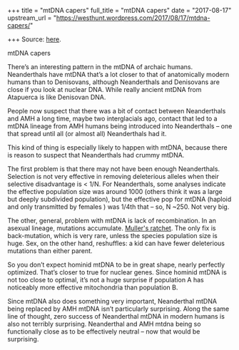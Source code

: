 +++
title = "mtDNA capers"
full_title = "mtDNA capers"
date = "2017-08-17"
upstream_url = "https://westhunt.wordpress.com/2017/08/17/mtdna-capers/"

+++
Source: [here](https://westhunt.wordpress.com/2017/08/17/mtdna-capers/).

mtDNA capers

There’s an interesting pattern in the mtDNA of archaic humans.
Neanderthals have mtDNA that’s a lot closer to that of anatomically
modern humans than to Denisovans, although Neanderthals and Denisovans
are close if you look at nuclear DNA. While really ancient mtDNA from
Atapuerca is like Denisovan DNA.

People now suspect that there was a bit of contact between Neanderthals
and AMH a long time, maybe two interglacials ago, contact that led to a
mtDNA lineage from AMH humans being introduced into Neanderthals – one
that spread until all (or almost all) Neanderthals had it.

This kind of thing is especially likely to happen with mtDNA, because
there is reason to suspect that Neanderthals had crummy mtDNA.

The first problem is that there may not have been enough Neanderthals.
Selection is not very effective in removing deleterious alleles when
their selective disadvantage is \< 1/N. For Neanderthals, some analyses
indicate the effective population size was around 1000 (others think it
was a large but deeply subdivided population), but the effective pop for
mtDNA (haploid and only transmitted by females ) was 1/4th that – so, N
\~250. Not very big.

The other, general, problem with mtDNA is lack of recombination. In an
asexual lineage, mutations accumulate. [Muller's
ratchet](https://en.wikipedia.org/wiki/Muller%27s_ratchet). The only fix
is back-mutation, which is very rare, unless the species population size
is huge. Sex, on the other hand, reshuffles: a kid can have fewer
deleterious mutations than either parent.

So you don’t expect hominid mtDNA to be in great shape, nearly perfectly
optimized. That’s closer to true for nuclear genes. Since hominid mtDNA
is not too close to optimal, it’s not a huge surprise if population A
has noticeably more effective mitochondria than population B.

Since mtDNA also does something very important, Neanderthal mtDNA being
replaced by AMH mtDNA isn’t particularly surprising. Along the same line
of thought, zero success of Neanderthal mtDNA in modern humans is also
not terribly surprising. Neanderthal and AMH mtdna being so functionally
close as to be effectively neutral – now that would be surprising.

